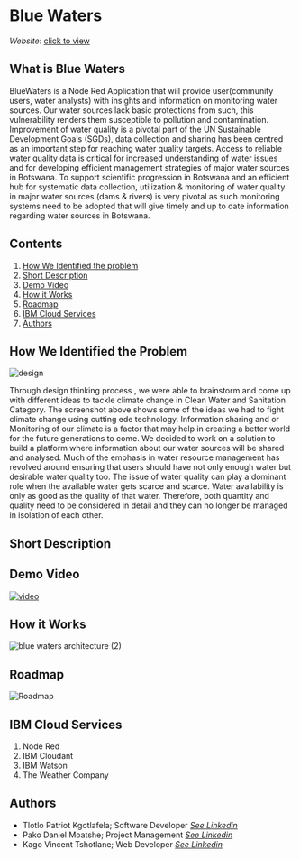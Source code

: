 # Blue Waters
*Website*: [click to view](https://bluewaters.s3.eu-de.cloud-object-storage.appdomain.cloud/index.html)

## What is Blue Waters

BlueWaters is a Node Red Application that will provide user(community users, water analysts) with insights and information on monitoring water sources.
Our water sources lack basic protections
from such, this vulnerability renders them susceptible to pollution and contamination.
Improvement of water quality is a pivotal part of the UN Sustainable Development Goals (SGDs),
data collection and sharing has been centred as an important step for reaching water quality targets.
Access to reliable water quality data is critical for increased understanding of water issues and for
developing efficient management strategies of major water sources in Botswana. To support
scientific progression in Botswana and an efficient hub for systematic data collection, utilization
& monitoring of water quality in major water sources (dams & rivers) is very pivotal as such
monitoring systems need to be adopted that will give timely and up to date information regarding
water sources in Botswana.

## Contents
1. [How We Identified the problem](https://github.com/Tlotlo-pat/bluewaters/blob/main/README.md#how-we-identified-the-problem)
2. [Short Description](https://github.com/Tlotlo-pat/bluewaters/blob/main/README.md#short-description)
3. [Demo Video](https://github.com/Tlotlo-pat/bluewaters/blob/main/README.md#demo-video)
4. [How it Works](https://github.com/Tlotlo-pat/bluewaters/blob/main/README.md#how-it-works)
5. [Roadmap](https://github.com/Tlotlo-pat/bluewaters/blob/main/README.md#roadmap)
6. [IBM Cloud Services](https://github.com/Tlotlo-pat/bluewaters/blob/main/README.md#ibm-cloud-services)
7. [Authors](https://github.com/Tlotlo-pat/bluewaters/blob/main/README.md#authors)

## How We Identified the Problem
![design](https://user-images.githubusercontent.com/51744364/127749932-1a4e9fcd-e6a8-4f29-bff9-bff3543cbf95.jpg)

Through design thinking process , we were able to brainstorm and come up with different ideas to tackle climate change
in Clean Water and Sanitation Category. The screenshot above shows some of the ideas we had to fight climate change using cutting ede
technology.
Information sharing and or Monitoring of our climate is a factor that may help in creating a better world for the future generations to come.
We decided to work on a solution to build a platform where information about our water sources will be shared and analysed.
Much of the emphasis in water resource management has revolved around ensuring that users
should have not only enough water but desirable water quality too. The issue of water quality can
play a dominant role when the available water gets scarce and scarce. Water availability is only as
good as the quality of that water. Therefore, both quantity and quality need to be considered in
detail and they can no longer be managed in isolation of each other. 
 
## Short Description

## Demo Video
[![video](https://user-images.githubusercontent.com/51744364/127750135-4020be23-c750-44f7-a29e-72894979c0a3.PNG)](https://www.youtube.com/watch?v=_2jatHHtkWI)

## How it Works
![blue waters architecture (2)](https://user-images.githubusercontent.com/51744364/127750268-e8c30b46-67ca-45fa-b376-68d519362fd7.png)

## Roadmap
![Roadmap](https://user-images.githubusercontent.com/51744364/127750236-c7868e19-88f4-41d3-b6df-7e25cd3e9d93.PNG)

 
## IBM Cloud Services
1. Node Red
2. IBM Cloudant
3. IBM Watson
4. The Weather Company

## Authors
- Tlotlo Patriot Kgotlafela; Software Developer [*See Linkedin*](https://www.linkedin.com/in/tlotlopkgotlafela/)
- Pako Daniel Moatshe; Project Management [*See Linkedin*](https://www.linkedin.com/in/pako-moatshe-94b93216a/)
- Kago Vincent Tshotlane; Web Developer [*See Linkedin*](https://www.linkedin.com/in/kago-vincent-tshotlane-943b89218/)
